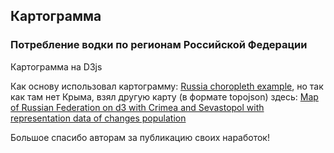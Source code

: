## Картограмма ##
### Потребление водки по регионам Российской Федерации ###

Картограмма на D3js

Как основу использовал картограмму:
[Russia choropleth example](http://bl.ocks.org/KoGor/5685876),
но так как там нет Крыма, взял другую карту (в формате topojson) здесь:
[Map of Russian Federation on d3 with Crimea and Sevastopol with representation data of changes population](https://github.com/logvik/d3_russian_map)

Большое спасибо авторам за публикацию своих наработок!
